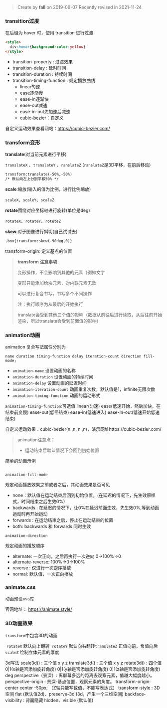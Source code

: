 > Create by **fall** on 2019-09-07
> Recently revised in 2021-11-24

### transition过度

在后缀为 hover 时，使用 transition 进行过渡

```html
<style>
  div:hover{background-color:yellow}
</style>
```

- transition-property : 过渡效果
- transition-delay : 延时时间
- transition-duration : 持续时间
- transition-timing-function : 规定播放曲线 
  - linear匀速 
  - ease逐渐慢 
  - ease-in逐渐快 
  - ease-out减速 
  - ease-in-out先加速后减速 
  - cubic-bezier：自定义

自定义运动效果查看网站：https://cubic-bezier.com/

### transform变形

**translate**(对当前元素进行平移) 

`translateX` 、`translateY` 、`ranslateZ` (`ranslateZ`是3D平移，在前后移动)

```html
transform:translate(-50%,-50%)
/* 默认向左上分别平移50% */
```

**scale**:缩放(输入的值为比例，进行比例缩放)

`scaleX`、`scaleY`、`scaleZ` 

**rotate**围绕对应坐标轴进行旋转(单位是deg)

`rotateX`、`rotateY`、`roteteZ`

**skew**:对于图像进行斜切(自己试试去)

```html
.box{transform:skew(-90deg,0)}
```

transform-origin: 定义基点的位置

> **transform 注意事项**
>
> 变形操作，不会影响到其他的元素（例如文字
>
> 变形只能添加给块元素，对内联元素无效
>
> 可以进行复合书写，书写多个不同操作
>
> 注：执行顺序为从最后的开始执行
>
> translate会受到其他三个值的影响（数据从前往后进行读取，从后往前开始渲染，所以translate会受到前面值的影响）

### animation动画

animation 复合写法属性分别为

`name duration timing-function delay iteration-count direction fill-mode;`

- `animation-name` 设置动画的名称
- `animation-duration` 设置动画的持续时间
- `animation-delay` 设置动画的延迟时间
- `animation-iteration-count` 动画重复次数，默认值是1，infinite无限次数
- `animation-timing-function` 动画的运动形式

`animation-timing-function`:可选值
linear(匀速)	ease(低速开始，然后加快，在结束前变慢)
ease-out(低俗结束)   ease-in(低速进入)    ease-in-out(低速开始低速结束)  

自定义运动效果：cubic-bezier(n ,n, n ,n)，演示网址https://cubic-bezier.com/

> animation注意点：
>
> - 运动结束后默认情况下会回到初始位置

简单的动画示例

```html

```

`animation-fill-mode`

规定动画播放效果之前或者之后，其动画效果是否可见

- none：默认值在运动结束后回到初始位置，(在延迟的情况下，先生效原样式，时间结束之后生效0%)
- backwards : 在延迟的情况下，让0%在延迟前面生效，先生效0%,等到动画运动时再开始运动
- forwards : 在运动结束之后，停止在运动结束的位置
- both: backwards 和 forwards 同时生效

`animation-direction`

规定动画的播放顺序

- alternate: 一次正向，之后再执行一次逆向  0->100%->0
- alternate-reverse: 100%->0->100%
- reverse : 仅进行一次逆序播放
- normal: 默认值，一次正向播放

### animate.css

动画预设css库

官网地址： https://animate.style/

### 3D动画效果

`transform`中包含3D的动画

​	`rotateX`       默认向上翻转
​	`rotateY`         默认向右翻转
​	`translateZ`      正值向前，负值向后
​	`scaleZ`          绘制立体元素的厚度

3d写法
	scale3d() : 三个值 x y z
	translate3d() : 三个值 x y z
	rotate3d() : 四个值 0|1(x轴是否添加旋转角度)  0|1(y轴是否添加旋转角度)  0|1(z轴是否添加旋转角度)  deg
perspective（景深）: 离屏幕多远的距离去观察元素，值越大幅度越小。
perspective-origin : 景深-基点位置，观察元素的角度。
transform-origin: center center -50px;   （Z轴只能写数值，不能写表达式）
transform-style : 3D空间
	flat  (默认值2d)、preserve-3d   (3d，产生一个三维空间)
backface-visibility : 背面隐藏
   	 hidden、visible (默认值)





